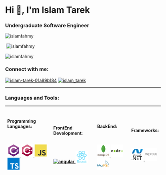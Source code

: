 <h1 >Hi 👋, I'm Islam Tarek</h1>
<h3 >Undergraduate Software Engineer</h3>

<p align="left"> <img src="https://komarev.com/ghpvc/?username=islamfahmy&label=Profile%20views&color=0e75b6&style=flat" alt="islamfahmy" /> </p>

<p>&nbsp;<img align="center" src="https://github-readme-stats.vercel.app/api?username=islamfahmy&show_icons=true&theme=onedark&locale=en" alt="islamfahmy" />

<img align="center" src="https://github-readme-streak-stats.herokuapp.com/?user=islamfahmy&theme=dark" alt="islamfahmy" /></p>

<h3 align="left">Connect with me:</h3>
<p align="left">
<a href="https://linkedin.com/in/islam-tarek-01a89b184" target="blank"><img align="center" src="https://raw.githubusercontent.com/rahuldkjain/github-profile-readme-generator/master/src/images/icons/Social/linked-in-alt.svg" alt="islam-tarek-01a89b184" height="30" width="40" /></a>
<a href="https://www.leetcode.com/islam_tarek" target="blank"><img align="center" src="https://raw.githubusercontent.com/rahuldkjain/github-profile-readme-generator/master/src/images/icons/Social/leet-code.svg" alt="islam_tarek" height="30" width="40" /></a>
</p>

---


<h3 align="left">Languages and Tools:</h3>
	
| <span align="left"><br><h4 align="left">Programming Languages:</h4><br><p align="left"> <a href="https://www.w3schools.com/cs/" target="_blank"> <img src="https://raw.githubusercontent.com/devicons/devicon/master/icons/csharp/csharp-original.svg" alt="csharp" width="40" height="40"/> </a> <a href="https://www.w3schools.com/cpp/" target="_blank" rel="noreferrer"> <img src="https://raw.githubusercontent.com/devicons/devicon/master/icons/cplusplus/cplusplus-original.svg" alt="cplusplus" width="40" height="40"/> </a> <a href="https://developer.mozilla.org/en-US/docs/Web/JavaScript" target="_blank"> <img src="https://raw.githubusercontent.com/devicons/devicon/master/icons/javascript/javascript-original.svg" alt="javascript" width="40" height="40"/> </a> <a href="https://www.typescriptlang.org/" target="_blank"> <img src="https://raw.githubusercontent.com/devicons/devicon/master/icons/typescript/typescript-original.svg" alt="typescript" width="40" height="40"/> </a> </p><br></span> 	| <span align="right"><br><h4 align="left">FrontEnd Development:</h4><br><p align="left"> <a href="https://angular.io" target="_blank"> <img src="https://angular.io/assets/images/logos/angular/angular.svg" alt="angular" width="40" height="40"/> </a> <a href="https://reactjs.org/" target="_blank"> <img src="https://raw.githubusercontent.com/devicons/devicon/master/icons/react/react-original-wordmark.svg" alt="react" width="40" height="40"/> </a>  </p><br></span> 	|<span align="left"><br><h4 align="left">BackEnd:</h4><br><p align="left"><a href="https://www.mongodb.com/" target="_blank"> <img src="https://raw.githubusercontent.com/devicons/devicon/master/icons/mongodb/mongodb-original-wordmark.svg" alt="mongodb" width="40" height="40"/> </a> <a href="https://nodejs.org" target="_blank"> <img src="https://raw.githubusercontent.com/devicons/devicon/master/icons/nodejs/nodejs-original-wordmark.svg" alt="nodejs" width="40" height="40"/> </a>   <a href="https://www.mysql.com/" target="_blank" rel="noreferrer"> <img src="https://raw.githubusercontent.com/devicons/devicon/master/icons/mysql/mysql-original-wordmark.svg" alt="mysql" width="40" height="40"/> </a>	| <span align="right"><br><h4 align="left">Frameworks:</h4><br><p align="left"> <a href="https://dotnet.microsoft.com/" target="_blank" rel="noreferrer"> <img src="https://raw.githubusercontent.com/devicons/devicon/master/icons/dot-net/dot-net-original-wordmark.svg" alt="dotnet" width="40" height="40"/> </a> <a href="https://expressjs.com" target="_blank" rel="noreferrer"> <img src="https://raw.githubusercontent.com/devicons/devicon/master/icons/express/express-original-wordmark.svg" alt="express" width="40" height="40"/> </a>  </p><br></span> 	|
|-------------------------------------------------------------------------------------------------------------------------------------------------------------------------------------------------------------------------------------------------------------------------------------------------------------------------------------------------------------------------------------------------------------------------------------------------------------------------------------------------------------------------------------------------------------------------------------------------------------------------------------------------------------------------------------------------------------------------------------------------------------------------------------------	|----------------------------------------------------------------------------------------------------------------------------------------------------------------------------------------------------------------------------------------------------------------------------------------------------------------------------------------------------------------------------------------------------------------------------------------------------------------------------------------------------------------------------------------------------------------------------------------------------------------------------------------------------------------------------	|----------------------------------------------------------------------------------------------------------------------------------------------------------------------------------------------------------------------------------------------------------------------------------------------------------------------------------------------------------------------------------------------------------------------------------------------------------------------------------------------------------------------------------------------------------------------------------------------------------------------------------------------------------------------------------------------------------------------------------------------	|------------------------------------------------------------------------------------------------------------------------------------------------------------------------------------------------------------------------------------------------------------------------------------------------------------------------------------------------------------------------------------------------------------------------------------------------------------------------------------------------------------------------------------------------------------------------------------------------------------------------------------------------------------------------------------------------------------------------------------------------------------------------------------------------------------------------------------------------------------------------------	|
